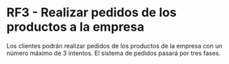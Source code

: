 # RF3 - Realizar pedidos de los productos a la empresa
Los clientes podrán realizar pedidos de los productos de la empresa con un número máximo de 3 intentos. El sistema de pedidos pasará por tres fases.


